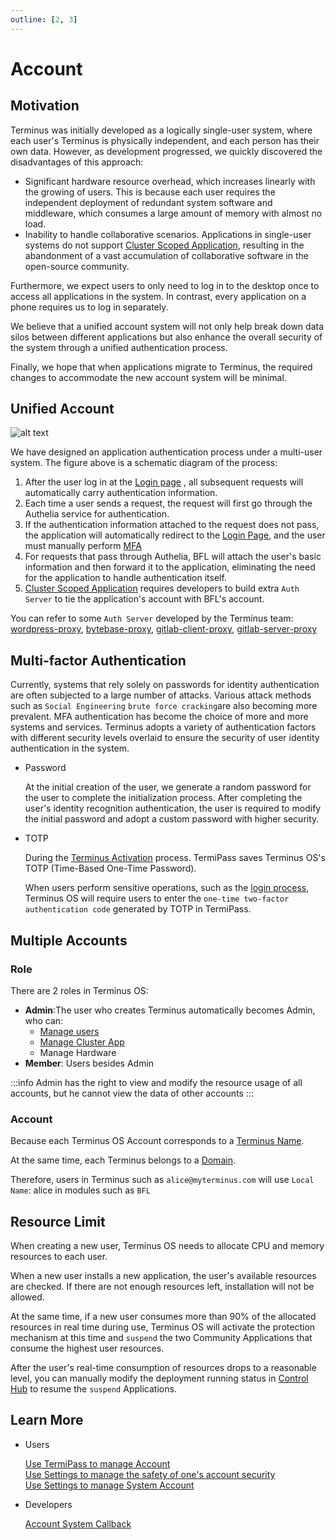 ```yaml
---
outline: [2, 3]
---
```


# Account

## Motivation

Terminus was initially developed as a logically single-user system, where each user's Terminus is physically independent, and each person has their own data. However, as development progressed, we quickly discovered the disadvantages of this approach:

- Significant hardware resource overhead, which increases linearly with the growing of users. This is because each user requires the independent deployment of redundant system software and middleware, which consumes a large amount of memory with almost no load.
- Inability to handle collaborative scenarios. Applications in single-user systems do not support [Cluster Scoped Application](./application.md#cluster-scoped-application), resulting in the abandonment of a vast accumulation of collaborative software in the open-source community. 

Furthermore, we expect users to only need to log in to the desktop once to access all applications in the system. In contrast, every application on a phone requires us to log in separately.

We believe that a unified account system will not only help break down data silos between different applications but also enhance the overall security of the system through a unified authentication process.

Finally, we hope that when applications migrate to Terminus, the required changes to accommodate the new account system will be minimal.

## Unified Account

![alt text](/images/overview/terminus/account.jpg)

We have designed an application authentication process under a multi-user system. The figure above is a schematic diagram of the process:

1. After the user log in at the [Login page](../../how-to/terminus/setup/login.md) , all subsequent requests will automatically carry authentication information.
2. Each time a user sends a request, the request will first go through the Authelia service for authentication.
3. If the authentication information attached to the request does not pass, the application will automatically redirect to the [Login Page](../../how-to/terminus/setup/login.md),  and the user must manually perform [MFA](#multi-factor-authentication)
4. For requests that pass through Authelia, BFL will attach the user's basic information and then forward it to the application, eliminating the need for the application to handle authentication itself.
5. [Cluster Scoped Application](./application.md#cluster-scoped-application) requires developers to build extra `Auth Server` to tie the application's account with BFL's account.

You can refer to some `Auth Server` developed by the Terminus team: [wordpress-proxy](https://github.com/beclab/wordpress-proxy), [bytebase-proxy](https://github.com/beclab/bytebase-proxy), [gitlab-client-proxy](https://github.com/beclab/gitlab-client-proxy), [gitlab-server-proxy](https://github.com/beclab/gitlab-server-proxy)

## Multi-factor Authentication

Currently, systems that rely solely on passwords for identity authentication are often subjected to a large number of attacks. Various attack methods such as `Social Engineering` `brute force cracking`are also becoming more prevalent. MFA authentication has become the choice of more and more systems and services. Terminus adopts a variety of authentication factors with different security levels overlaid to ensure the security of user identity authentication in the system.

- Password

  At the initial creation of the user, we generate a random password for the user to complete the initialization process. After completing the user's identity recognition authentication, the user is required to modify the initial password and adopt a custom password with higher security.

- TOTP

  During the [Terminus Activation](../../how-to/terminus/setup/wizard.md) process. TermiPass saves Terminus OS's TOTP (Time-Based One-Time Password).

  When users perform sensitive operations, such as the [login process](../../how-to/terminus/setup/login.md), Terminus OS will require users to enter the `one-time two-factor authentication code` generated by TOTP in TermiPass.

## Multiple Accounts

### Role

There are 2 roles in Terminus OS:

- **Admin**:The user who creates Terminus automatically becomes Admin, who can:
  - [Manage users](../../how-to/terminus/settings/account.md)
  - [Manage Cluster App](./application.md#cluster-application)
  - Manage Hardware
- **Member**: Users besides Admin

:::info
Admin has the right to view and modify the resource usage of all accounts, but he cannot view the data of other accounts
:::

### Account

Because each Terminus OS Account corresponds to a [Terminus Name](../snowinning/terminus-name.md).

At the same time, each Terminus belongs to a [Domain](../snowinning/terminus-name.md#domain).

Therefore, users in Terminus such as `alice@myterminus.com` will use `Local Name`: alice in modules such as `BFL`

## Resource Limit

When creating a new user, Terminus OS needs to allocate CPU and memory resources to each user.

When a new user installs a new application, the user's available resources are checked. If there are not enough resources left, installation will not be allowed.

At the same time, if a new user consumes more than 90% of the allocated resources in real time during use, Terminus OS will activate the protection mechanism at this time and `suspend` the two Community Applications that consume the highest user resources.

After the user's real-time consumption of resources drops to a reasonable level, you can manually modify the deployment running status in [Control Hub](../../how-to/terminus/controlhub/browse.md#修改部署运行状态) to resume the `suspend` Applications.

## Learn More

- Users

  [Use TermiPass to manage Account ](../../how-to/termipass/account/index.md)<br>
  [Use Settings to manage the safety of one's account security](../../how-to/terminus/settings/home.md)<br>
  [Use Settings to manage System Account](../../how-to/terminus/settings/account.md)

- Developers

  [Account System Callback](../../developer/develop/advanced/account.md)<br>
